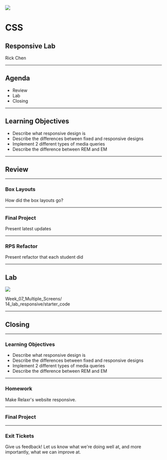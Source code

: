 <img src="img/ga-logo.png" style="border:none; background: transparent; box-shadow:none;" />

# CSS

## Responsive Lab

Rick Chen

---

## Agenda

* <!--- .element: class="fragment" data-fragment-index="1" -->Review
* <!--- .element: class="fragment" data-fragment-index="2" -->Lab
* <!--- .element: class="fragment" data-fragment-index="3" -->Closing

---

## Learning Objectives

* <!--- .element: class="fragment" data-fragment-index="1" -->Describe what responsive design is
* <!--- .element: class="fragment" data-fragment-index="2" -->Describe the differences between fixed and responsive designs
* <!--- .element: class="fragment" data-fragment-index="3" -->Implement 2 different types of media queries
* <!--- .element: class="fragment" data-fragment-index="4" -->Describe the difference between REM and EM

---

## Review

----

### Box Layouts

How did the box layouts go?

----

### Final Project

Present latest updates

----

### RPS Refactor

Present refactor that each student did

---

## Lab

<img src="img/exercise_icon_md.png" style="border:none;box-shadow:none;background:transparent;" />

Week_07_Multiple_Screens/<br />
14_lab_responsive/starter_code

---

## Closing

----

### Learning Objectives

* <!--- .element: class="fragment" data-fragment-index="1" -->Describe what responsive design is
* <!--- .element: class="fragment" data-fragment-index="2" -->Describe the differences between fixed and responsive designs
* <!--- .element: class="fragment" data-fragment-index="3" -->Implement 2 different types of media queries
* <!--- .element: class="fragment" data-fragment-index="4" -->Describe the difference between REM and EM

----

### Homework

Make Relaxr's website responsive.

----

### Final Project

----

### Exit Tickets

Give us feedback! Let us know what we're doing well at, and more
importantly, what we can improve at.
